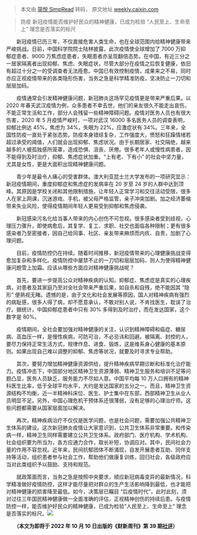 > 本文由 [简悦 SimpRead](http://ksria.com/simpread/) 转码， 原文地址 [weekly.caixin.com](https://weekly.caixin.com/2022-10-08/101948637.html)

> 防疫 新冠疫情能否维护好民众的精神健康，已成为检验 “人民至上、生命至上” 理念是否落实的标尺

　　新冠疫情已历三年，不仅直接危害人类生命，也在全球范围内给精神健康带来严峻挑战。日前，中国科学院院士陆林披露，此次疫情使全球增加了 7000 万抑郁症患者、9000 万焦虑症患者，失眠患者亦呈现翻倍态势。在中国，有近三分之一居家隔离者出现抑郁、焦虑、失眠症状，尽管大部分在疫情之后恢复健康，依旧有超过十分之一的受调查者无法痊愈。中国已有效控制疫情，成果来之不易，同时亦应正视疫情带来的各类隐形伤害，当务之急是科学精准防疫，坚决防止一刀切和层层加码。

　　疫情通常会引发精神健康问题，新冠肺炎这场罕见疫情更是带来严重后果。以 2020 年春天武汉疫情为例，众多患者不幸去世，他们的亲友很久不能走出哀伤，不能正常生活和工作，部分人会残留一些精神障碍问题。疫情对医务人员也有很大伤害，2020 年 5 月疫情严峻时，一项对武汉 16000 多名医务人员的调查表明，抑郁比例达 45%，焦虑为 34%，失眠为 22%，应激症状有 34%。三年来，全国性防疫一直处于紧张态势。防疫本身错综复杂，工作强度大，愤怒和狂躁情绪若超过承受的阈值，人们就会出现抑郁、焦虑状况。由于长期居家、社交隔绝，越来越多的人被孤独感所笼罩，造成恐惧、沮丧、厌倦。很多老年人或慢性病患者，因不能得到及时治疗，抑郁、焦虑症状加重。“上有老、下有小” 的社会中坚力量，尤其是女性，更是大面积出现精神健康问题。

　　青少年是最令人痛心的受害群体。澳大利亚昆士兰大学发布的一项研究显示：新冠疫情期间，重度抑郁症和焦虑症的发病率在 20 岁至 24 岁的人群中达到顶峰。其原因是学校关闭和其他限制措施，让年轻人正常学习和交往活动受限，很多人在家上网课，沉迷游戏、手机，被父母严格监管，亲子冲突加剧。加之经济萎缩带来失业风险，使得疫情期间年轻人更易受到抑郁和焦虑侵袭。

　　新冠感染污名化给当事人带来的内心创伤不可忽视。很多感染者受到歧视，心理压力骤升，即使病愈后，其复学、复工、求职、社交也面临各种限制；更有很多感染者乃至密接者，因自己给同事、社区、亲友带来麻烦而内疚、自责，加剧了心理问题。

　　目前，疫情防控仍在持续。随着时间推移，新冠疫情带来的心理健康挑战变得愈加复杂和多样化。疫情防控中屡禁不止的一刀切和层层加码，则人为使得精神健康问题雪上加霜。应该从哪些方面应对精神健康挑战呢？

　　首先，要进一步提高公众对精神疾病的认知。抑郁症、焦虑症是真实的心理疾病，对患者及其家庭乃至对全社会带来严重后果，如自杀和自残，绝不能因其 “隐形” 便熟视无睹。遗憾的是，由于文化和社会发展等原因，国人对精神疾病有强烈的病耻感，很多人得了病，却不愿意承认，不敢对别人说，不肯找医生，耽误了治疗。据统计，中国抑郁症患者中只有 30% 多得到及时治疗，而在发达国家，这个数字是 80%。

　　疫情期间，全社会要加强对精神健康的关注，认识到精神障碍和癌症、糖尿病、高血压一样，是慢性疾病，可防可治，不必忌讳和回避。被隔离、封控的人，要尽力保持正常生活方式，规律作息、进食、锻炼，这是维系身心健康的基本原则。如果出现自己难以调整的抑郁、焦虑等状况，就要及时寻求专业帮助。

　　其次，要努力增加精神健康资源供给，提升精神疾病早期诊断和标准化治疗能力。疫情冲击下，中国部分地区精神卫生资源薄弱、精神卫生服务和培训不足等问题凸显，医务人员缺乏，服务能力不尽如人意。中国平均每 10 万人口拥有的精神科医生比率，低于全球平均水平，大约是发达国家的五分之一。而且，精神卫生资源结构不均衡，近一半精神科床位、医生、护士集中在东部，西部精神卫生从业人员明显不足。另外，中国心理危机干预体系还很薄弱，没有足够的心理治疗师。这些问题都需要从国家层面加以解决。

　　再次，精神疾病治疗不仅仅是医学问题，也是社会问题，需要加强公共精神卫生体系的建设。这次新冠肺炎疫情让大家意识到，公共卫生体系非常重要。和传染病一样，精神卫生同样需要建立公共卫生体系。政府部门、医疗机构、学术机构、社会组织要为所当为，各方应通力合作，取长补短，协调应对。其中，民间社会力量的作用不容忽视。近年来，民间抗郁团体不断涌现，自发开展患者互助、同伴支持等活动，组织患者参与社会工作，帮助他们做康复训练，回归社会，各级政府应当对此类组织予以鼓励、支持和规范。

　　就政策面而言，当务之急是按照中央要求，顺应新冠病毒变异的最新情况，科学精准做好疫情防控，这样才能尽量把对群众的生产生活影响降到最低，也才能把对精神健康的损害降至最低。如今，决策层已瞩目 “后疫情时代”，此时此刻，须对过往三年国民精神健康做一全面准确的评估，正视精神创伤的持续后患。与疫情防控一样，能否维护好民众的精神健康，已成为检验“人民至上、生命至上” 理念是否落实的标尺。[![](https://www.caixin.com/favicon.ico)](http://weekly.caixin.com/2022-10-08/101948637.html "社论｜防疫中要科学应对精神健康挑战")

　　**（本文为即将于 2022 年 10 月 10 日出版的《财新周刊》第 39 期[社评](http://weekly.caixin.com/editorial/)）**